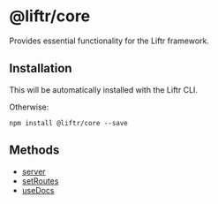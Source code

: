 # @liftr/core

Provides essential functionality for the Liftr framework.

## Installation

This will be automatically installed with the Liftr CLI.

Otherwise:

```
npm install @liftr/core --save
```

## Methods

- [server](docs/server.md)
- [setRoutes](docs/setRoutes.md)
- [useDocs](docs/useDocs.md)
